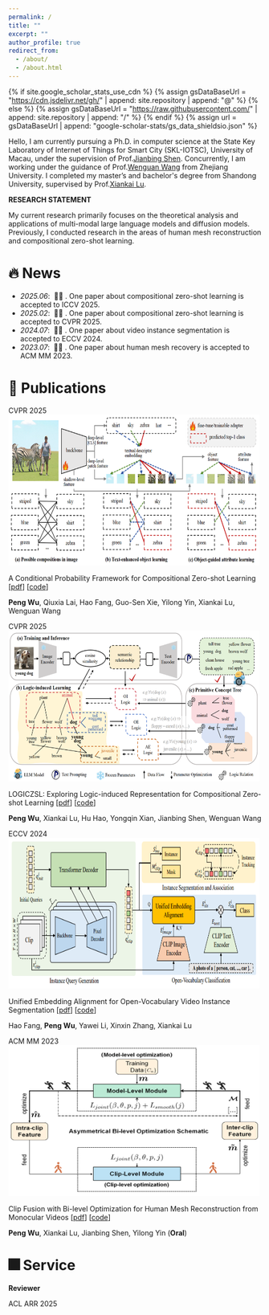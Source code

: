 ```yaml
---
permalink: /
title: ""
excerpt: ""
author_profile: true
redirect_from: 
  - /about/
  - /about.html
---
```


{% if site.google_scholar_stats_use_cdn %}
{% assign gsDataBaseUrl = "https://cdn.jsdelivr.net/gh/" | append: site.repository | append: "@" %}
{% else %}
{% assign gsDataBaseUrl = "https://raw.githubusercontent.com/" | append: site.repository | append: "/" %}
{% endif %}
{% assign url = gsDataBaseUrl | append: "google-scholar-stats/gs_data_shieldsio.json" %}

<span class='anchor' id='about-me'></span>

Hello, I am currently pursuing a Ph.D. in computer science at the State Key Laboratory of Internet of Things for Smart City (SKL-IOTSC), University of Macau, under the supervision of Prof.[Jianbing Shen](https://scholar.google.com/citations?user=_Q3NTToAAAAJ&hl=en). Concurrently, I am working under the guidance of Prof.[Wenguan Wang](https://scholar.google.com/citations?user=CqAQQkgAAAAJ&hl=zh-CN) from Zhejiang University. I completed my master’s and bachelor's degree from Shandong University, supervised by Prof.[Xiankai Lu](https://scholar.google.com/citations?user=QS5V5b8AAAAJ&hl=zh-CN). 

**RESEARCH STATEMENT**

My current research primarily focuses on the theoretical analysis and applications of multi-modal large language models and diffusion models. Previously, I conducted research in the areas of human mesh reconstruction and compositional zero-shot learning.


# 🔥 News
- *2025.06*: &nbsp;🎉🎉 . One paper about compositional zero-shot learning is accepted to ICCV 2025.
- *2025.02*: &nbsp;🎉🎉 . One paper about compositional zero-shot learning is accepted to CVPR 2025.
- *2024.07*: &nbsp;🎉🎉 . One paper about video instance segmentation is accepted to ECCV 2024.
- *2023.07*: &nbsp;🎉🎉 . One paper about human mesh recovery is accepted to ACM MM 2023.

# 📝 Publications 

<div class='paper-box'><div class='paper-box-image'><div><div class="badge">CVPR 2025</div><img src='images/CPF.png' alt="sym" width="500" height="300"></div></div>
<div class='paper-box-text' markdown="1">

A Conditional Probability Framework for Compositional Zero-shot Learning [[pdf]()] [[code]()]

**Peng Wu**, Qiuxia Lai, Hao Fang, Guo-Sen Xie, Yilong Yin, Xiankai Lu, Wenguan Wang

</div>
</div>

<div class='paper-box'><div class='paper-box-image'><div><div class="badge">CVPR 2025</div><img src='images/LogiCZSL.png' alt="sym" width="500" height="300"></div></div>
<div class='paper-box-text' markdown="1">

LOGICZSL: Exploring Logic-induced Representation for Compositional Zero-shot Learning [[pdf]()] [[code]()]

**Peng Wu**, Xiankai Lu, Hu Hao, Yongqin Xian, Jianbing Shen, Wenguan Wang

</div>
</div>

<div class='paper-box'><div class='paper-box-image'><div><div class="badge">ECCV 2024</div><img src='images/OVFormer.png' alt="sym" width="500" height="300"></div></div>
<div class='paper-box-text' markdown="1">

Unified Embedding Alignment for Open-Vocabulary Video Instance Segmentation [[pdf](https://arxiv.org/pdf/2407.07427)] [[code](https://github.com/fanghaook/OVFormer)]

Hao Fang, **Peng Wu**, Yawei Li, Xinxin Zhang, Xiankai Lu

</div>
</div>

<div class='paper-box'><div class='paper-box-image'><div><div class="badge">ACM MM 2023</div><img src='images/BiCF.png' alt="sym" width="500" height="300"></div></div>
<div class='paper-box-text' markdown="1">

Clip Fusion with Bi-level Optimization for Human Mesh Reconstruction from Monocular Videos [[pdf](https://dl.acm.org/doi/10.1145/3581783.3611978)] [[code](https://github.com/bicf0/BiCF)]

**Peng Wu**, Xiankai Lu, Jianbing Shen, Yilong Yin (**Oral**)

</div>
</div>

# 🎆 Service
**Reviewer**

ACL ARR 2025 


